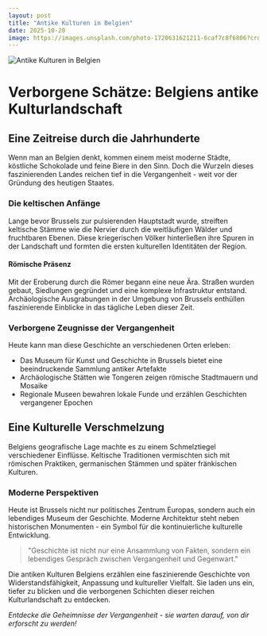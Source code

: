 ```yaml
---
layout: post
title: "Antike Kulturen in Belgien"
date: 2025-10-20
image: https://images.unsplash.com/photo-1720631621211-6caf7c8f6806?crop=entropy&cs=tinysrgb&fit=max&fm=jpg&ixid=M3w3OTQ0MzZ8MHwxfHNlYXJjaHwxfHxBbnRpa2UlMjBLdWx0dXJlbiUyMEJlbGdpZW58ZW58MHwwfHx8MTc2MDkzMTcwM3ww&ixlib=rb-4.1.0&q=80&w=1080
---
```


![Antike Kulturen in Belgien](https://images.unsplash.com/photo-1720631621211-6caf7c8f6806?crop=entropy&cs=tinysrgb&fit=max&fm=jpg&ixid=M3w3OTQ0MzZ8MHwxfHNlYXJjaHwxfHxBbnRpa2UlMjBLdWx0dXJlbiUyMEJlbGdpZW58ZW58MHwwfHx8MTc2MDkzMTcwM3ww&ixlib=rb-4.1.0&q=80&w=1080)

# Verborgene Schätze: Belgiens antike Kulturlandschaft

## Eine Zeitreise durch die Jahrhunderte

Wenn man an Belgien denkt, kommen einem meist moderne Städte, köstliche Schokolade und feine Biere in den Sinn. Doch die Wurzeln dieses faszinierenden Landes reichen tief in die Vergangenheit - weit vor der Gründung des heutigen Staates.

### Die keltischen Anfänge

Lange bevor Brussels zur pulsierenden Hauptstadt wurde, streiften keltische Stämme wie die Nervier durch die weitläufigen Wälder und fruchtbaren Ebenen. Diese kriegerischen Völker hinterließen ihre Spuren in der Landschaft und formten die ersten kulturellen Identitäten der Region.

#### Römische Präsenz

Mit der Eroberung durch die Römer begann eine neue Ära. Straßen wurden gebaut, Siedlungen gegründet und eine komplexe Infrastruktur entstand. Archäologische Ausgrabungen in der Umgebung von Brussels enthüllen faszinierende Einblicke in das tägliche Leben dieser Zeit.

### Verborgene Zeugnisse der Vergangenheit

Heute kann man diese Geschichte an verschiedenen Orten erleben:

- Das Museum für Kunst und Geschichte in Brussels bietet eine beeindruckende Sammlung antiker Artefakte
- Archäologische Stätten wie Tongeren zeigen römische Stadtmauern und Mosaike
- Regionale Museen bewahren lokale Funde und erzählen Geschichten vergangener Epochen

## Eine Kulturelle Verschmelzung

Belgiens geografische Lage machte es zu einem Schmelztiegel verschiedener Einflüsse. Keltische Traditionen vermischten sich mit römischen Praktiken, germanischen Stämmen und später fränkischen Kulturen.

### Moderne Perspektiven

Heute ist Brussels nicht nur politisches Zentrum Europas, sondern auch ein lebendiges Museum der Geschichte. Moderne Architektur steht neben historischen Monumenten - ein Symbol für die kontinuierliche kulturelle Entwicklung.

> "Geschichte ist nicht nur eine Ansammlung von Fakten, sondern ein lebendiges Gespräch zwischen Vergangenheit und Gegenwart." 

Die antiken Kulturen Belgiens erzählen eine faszinierende Geschichte von Widerstandsfähigkeit, Anpassung und kultureller Vielfalt. Sie laden uns ein, tiefer zu blicken und die verborgenen Schichten dieser reichen Kulturlandschaft zu entdecken.

*Entdecke die Geheimnisse der Vergangenheit - sie warten darauf, von dir erforscht zu werden!*